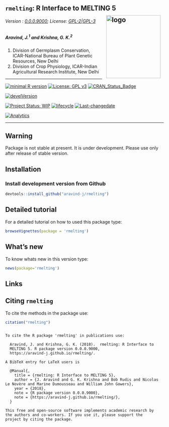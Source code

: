 
## `rmelting`: R Interface to MELTING 5 <img src="https://raw.githubusercontent.com/aravind-j/rmelting/master/inst/extdata/rmelting.png" align="right" alt="logo" width="173" height = "200" style = "padding: 10px; border: none; float: right;">

###### Version : [0.0.0.9000](https://aravind-j.github.io/rmelting/articles/Introduction.html#version-history); License: [GPL-2|GPL-3](https://www.r-project.org/Licenses/)

##### *Aravind, J.<sup>1</sup> and Krishna, G. K.<sup>2</sup>*

1.  Division of Germplasm Conservation, ICAR-National Bureau of Plant
    Genetic Resources, New Delhi
2.  Division of Crop Physiology, ICAR-Indian Agricultural Research
    Institute, New Delhi

-----

[![minimal R
version](https://img.shields.io/badge/R%3E%3D-3.0.2-6666ff.svg)](https://cran.r-project.org/)
[![License: GPL
v3](https://img.shields.io/badge/License-GPL%20v3-blue.svg)](https://www.gnu.org/licenses/gpl-3.0)
[![CRAN\_Status\_Badge](https://www.r-pkg.org/badges/version-last-release/rmelting)](https://cran.r-project.org/package=rmelting)
<!-- [![rstudio mirror downloads](https://cranlogs.r-pkg.org/badges/grand-total/rmelting?color=green)](https://CRAN.R-project.org/package=rmelting) -->
<!-- [![packageversion](https://img.shields.io/badge/Package%20version-0.2.3.3-orange.svg)](https://github.com/aravind-j/rmelting) -->
[![develVersion](https://img.shields.io/badge/devel%20version-0.0.0.9000-orange.svg)](https://github.com/aravind-j/rmelting)
<!-- [![GitHub Download Count](https://github-basic-badges.herokuapp.com/downloads/aravind-j/rmelting/total.svg)] -->
[![Project Status:
WIP](http://www.repostatus.org/badges/latest/wip.svg)](http://www.repostatus.org/#wip)
[![lifecycle](https://img.shields.io/badge/lifecycle-experimental-orange.svg)](https://www.tidyverse.org/lifecycle/#experimental)
[![Last-changedate](https://img.shields.io/badge/last%20change-2018--08--15-yellowgreen.svg)](/commits/master)
<!-- [![Rdoc](http://www.rdocumentation.org/badges/version/rmelting)](http://www.rdocumentation.org/packages/rmelting) -->
<!-- [![Zenodo DOI](https://zenodo.org/badge/DOI/10.5281/zenodo.841963.svg)](https://doi.org/10.5281/zenodo.841963) -->
[![Analytics](https://pro-pulsar-193905.appspot.com/UA-116683292-1/welcome-page)](https://github.com/aravind-j/google-analytics-beacon)

-----

## Warning

Package is not stable at present. It is under development. Please use
only after release of stable version.

## Installation

### Install development version from Github

``` r
devtools::install_github("aravind-j/rmelting")
```

## Detailed tutorial

For a detailed tutorial on how to used this package type:

``` r
browseVignettes(package = 'rmelting')
```

## What’s new

To know whats new in this version type:

``` r
news(package='rmelting')
```

## Links

## Citing `rmelting`

To cite the methods in the package use:

``` r
citation("rmelting")
```

``` 

To cite the R package 'rmelting' in publications use:

  Aravind, J. and Krishna, G. K. (2018).  rmelting: R Interface to
  MELTING 5. R package version 0.0.0.9000,
  https://aravind-j.github.io/rmelting/.

A BibTeX entry for LaTeX users is

  @Manual{,
    title = {rmelting: R Interface to MELTING 5},
    author = {J. Aravind and G. K. Krishna and Bob Rudis and Nicolas Le Novère and Marine Dumousseau and William John Gowers},
    year = {2018},
    note = {R package version 0.0.0.9000},
    note = {https://aravind-j.github.io/rmelting/},
  }

This free and open-source software implements academic research by
the authors and co-workers. If you use it, please support the
project by citing the package.
```
